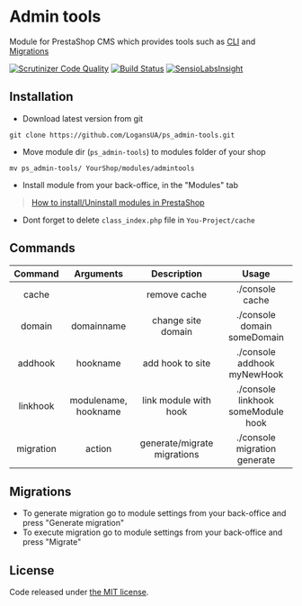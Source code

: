 # Admin tools
Module for PrestaShop CMS which provides tools such as [CLI](https://github.com/Myrkotyn/ps_CLI) and [Migrations](http://en.wikipedia.org/wiki/Data_migration)

[![Scrutinizer Code Quality](https://scrutinizer-ci.com/g/LogansUA/ps_admin-tools/badges/quality-score.png?b=master)](https://scrutinizer-ci.com/g/LogansUA/ps_admin-tools/?branch=master)
[![Build Status](https://scrutinizer-ci.com/g/LogansUA/ps_admin-tools/badges/build.png?b=master)](https://scrutinizer-ci.com/g/LogansUA/ps_admin-tools/build-status/master)
[![SensioLabsInsight](https://insight.sensiolabs.com/projects/1f65466f-45ad-44ee-9a83-fb5c47abb819/mini.png)](https://insight.sensiolabs.com/projects/1f65466f-45ad-44ee-9a83-fb5c47abb819)

## Installation
* Download latest version from git
```
git clone https://github.com/LogansUA/ps_admin-tools.git
```
* Move module dir (`ps_admin-tools`) to modules folder of your shop
```
mv ps_admin-tools/ YourShop/modules/admintools
```
* Install module from your back-office, in the "Modules" tab
> [How to install/Uninstall modules in PrestaShop](http://prestaddon.com/tutorials/23-how-to-installuninstall-modules-in-prestashop.html)
* Dont forget to delete `class_index.php` file in `You-Project/cache`

## Commands
|  Command  |       Arguments      |         Description         |                Usage               |
|:---------:|:--------------------:|:---------------------------:|:----------------------------------:|
|   cache   |                      |         remove cache        |           ./console cache          |
|   domain  |      domainname      |      change site domain     |     ./console domain someDomain    |
|  addhook  |       hookname       |       add hook to site      |     ./console addhook myNewHook    |
|  linkhook | modulename, hookname |    link module with hook    | ./console linkhook someModule hook |
| migration |        action        | generate/migrate migrations |    ./console migration generate    |

## Migrations
* To generate migration go to module settings from your back-office and press "Generate migration"
* To execute migration go to module settings from your back-office and press "Migrate"

## License
Code released under [the MIT license](https://github.com/LogansUA/ps_admin-tools/blob/master/LICENSE).
